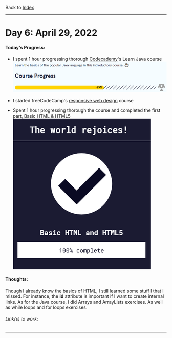 Back to [Index](../README.md)
____
# Day 6: April 29, 2022
#### Today's Progress:
- I spent 1 hour progressing thorough [Codecademy](https://www.codecademy.com/learn/learn-java)'s Learn Java course
![JavaProgress63.png](../Attachments-DOC/JavaProgress63.png)

- I started freeCodeCamp's [responsive web design](https://www.freecodecamp.org/learn/responsive-web-design/) course
- Spent 1 hour progressing thorough the course and completed the first part, Basic HTML & HTML5
![respWebDesign_BasicHTML100.png](../Attachments-DOC/respWebDesign_BasicHTML100.png)



#### Thoughts:
Though I already know the basics of HTML, I still learned some stuff I that I missed. For instance, the **id** attribute is important if I want to create internal links. As for the Java course, I did Arrays and ArrayLists exercises. As well as while loops and for loops exercises.

###### Link(s) to work:

___
